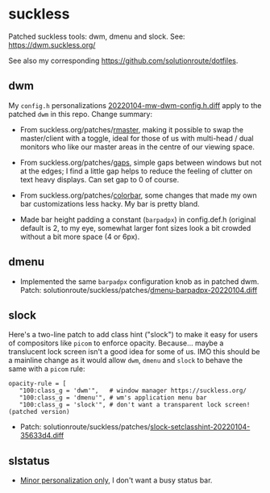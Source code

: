 # suckless
Patched suckless tools: dwm, dmenu and slock. See: https://dwm.suckless.org/

See also my corresponding https://github.com/solutionroute/dotfiles.

## dwm

My `config.h` personalizations [20220104-mw-dwm-config.h.diff](https://github.com/solutionroute/suckless/blob/main/patches/20220104-mw-dwm-config.h.diff)
apply to the patched `dwm` in this repo. Change summary:


* From suckless.org/patches/[rmaster](https://dwm.suckless.org/patches/rmaster/),
  making it possible to swap the master/client with a toggle, ideal for those
  of us with multi-head / dual monitors who like our master areas in the centre
  of our viewing space.

* From suckless.org/patches/[gaps](https://dwm.suckless.org/patches/gaps/),
  simple gaps between windows but not at the edges; I find a little gap helps
  to reduce the feeling of clutter on text heavy displays. Can set gap to 0 of
  course.

* From suckless.org/patches/[colorbar](https://dwm.suckless.org/patches/colorbar/),
  some changes that made my own bar customizations less hacky. My bar is pretty
  bland. 

* Made bar height padding a constant (`barpadpx`) in config.def.h (original
  default is 2, to my eye, somewhat larger font sizes look a bit crowded
  without a bit more space (4 or 6px).

## dmenu

* Implemented the same `barpadpx` configuration knob as in patched dwm. Patch:
  solutionroute/suckless/patches/[dmenu-barpadpx-20220104.diff](https://github.com/solutionroute/suckless/blob/main/patches/dmenu-barpadpx-20220104.diff)


## slock

Here's a two-line patch to add class hint ("slock") to make it easy for users
of compositors like `picom` to enforce opacity. Because... maybe a translucent
lock screen isn't a good idea for some of us. IMO this should be a mainline
change as it would allow `dwm`, `dmenu` and `slock` to behave the same with a
`picom` rule:

    opacity-rule = [ 
       "100:class_g = 'dwm'",   # window manager https://suckless.org/
       "100:class_g = 'dmenu'", # wm's application menu bar
       "100:class_g = 'slock'", # don't want a transparent lock screen! (patched version)

* Patch: solutionroute/suckless/patches/[slock-setclasshint-20220104-35633d4.diff](https://github.com/solutionroute/suckless/blob/main/patches/slock-setclasshint-20220104-35633d4.diff)

## slstatus

* [Minor personalization only](https://github.com/solutionroute/suckless/blob/main/patches/20220104-mw-slstatus-config.h.diff), I don't want a busy status bar. 
